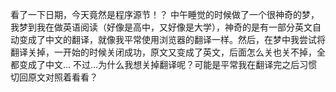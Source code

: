 看了一下日期，今天竟然是程序源节！？
中午睡觉的时候做了一个很神奇的梦，我梦到我在做英语阅读（好像是高中，又好像是大学），神奇的是有一部分英文自动变成了中文的翻译，就像我平常使用浏览器的翻译一样。然后，在梦中我尝试将翻译关掉，一开始的时候关闭成功，原文又变成了英文，后面怎么关也关不掉，全都变成了中文...
不过...为什么我想关掉翻译呢？可能是平常我在翻译完之后习惯切回原文对照着看看？